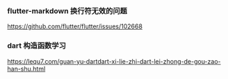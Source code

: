 ### flutter-markdown 换行符无效的问题
https://github.com/flutter/flutter/issues/102668

### dart 构造函数学习
https://lequ7.com/guan-yu-dartdart-xi-lie-zhi-dart-lei-zhong-de-gou-zao-han-shu.html